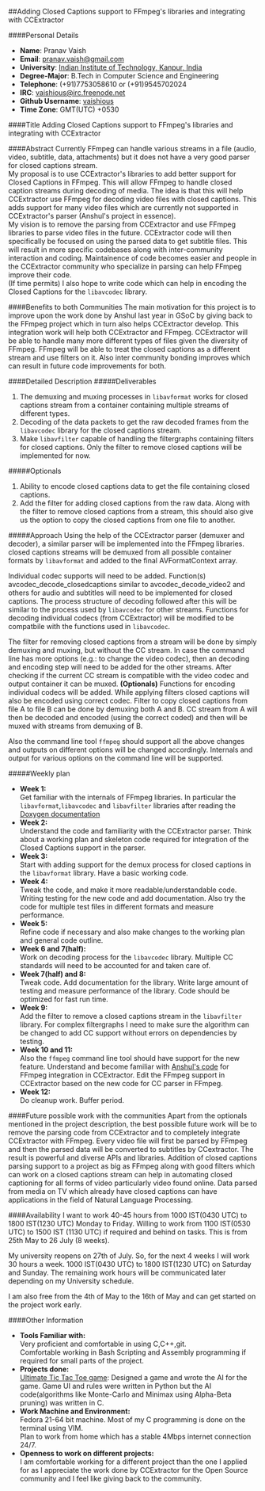 ##Adding Closed Captions support to FFmpeg's libraries and integrating with CCExtractor

####Personal Details
* **Name**: Pranav Vaish
* **Email**: pranav.vaish@gmail.com
* **University**: [Indian Institute of Technology, Kanpur, India](http://www.iitk.ac.in)
* **Degree-Major**: B.Tech in Computer Science and Engineering
* **Telephone**: (+91)7753058610 or (+91)9545702024
* **IRC**: vaishious@irc.freenode.net
* **Github Username**: [vaishious](https://github.com/vaishious)
* **Time Zone**: GMT(UTC) +0530

####Title
Adding Closed Captions support to FFmpeg's libraries and integrating with CCExtractor

####Abstract
Currently FFmpeg can handle various streams in a file (audio, video, subtitle, data, attachments) but it does not have a very good parser for closed captions stream.   
My proposal is to use CCExtractor's libraries to add better support for Closed Captions in FFmpeg. This will allow FFmpeg to handle closed caption streams during decoding of media. The idea is that this will help CCExtractor use FFmpeg for decoding video files with closed captions. This adds support for many video files which are currently not supported in CCExtractor's parser (Anshul's project in essence).  
My vision is to remove the parsing from CCExtractor and use FFmpeg libraries to parse video files in the future. CCExtractor code will then specifically be focused on using the parsed data to get subtitle files. This will result in more specific codebases along with inter-community interaction and coding. Maintainence of code becomes easier and people in the CCExtractor community who specialize in parsing can help FFmpeg improve their code.  
(If time permits) I also hope to write code which can help in encoding the Closed Captions for the `libavcodec` library.

####Benefits to both Communities
The main motivation for this project is to improve upon the work done by Anshul last year in GSoC by giving back to the FFmpeg project which in turn also helps CCExtractor develop. This integration work will help both CCExtractor and FFmpeg. CCExtractor will be able to handle many more different types of files given the diversity of FFmpeg. FFmpeg will be able to treat the closed captions as a different stream and use filters on it. Also inter community bonding improves which can result in future code improvements for both.

####Detailed Description
#####Deliverables
1. The demuxing and muxing processes in `libavformat` works for closed captions stream from a container containing multiple streams of different types.
2. Decoding of the data packets to get the raw decoded frames from the `libavcodec` library for the closed captions stream.
3. Make `libavfilter` capable of handling the filtergraphs containing filters for closed captions. Only the filter to remove closed captions will be implemented for now.

#####Optionals
1. Ability to encode closed captions data to get the file containing closed captions.
2. Add the filter for adding closed captions from the raw data. Along with the filter to remove closed captions from a stream, this should also give us the option to copy the closed captions from one file to another.

#####Approach
Using the help of the CCExtractor parser (demuxer and decoder), a similar parser will be implemented into the FFmpeg libraries.
closed captions streams will be demuxed from all possible container formats by `libavformat` and added to the final AVFormatContext array. 

Individual codec supports will need to be added. Function(s) avcodec\_decode\_closedcaptions similar to avcodec\_decode\_video2 and others for audio and subtitles will need to be implemented for closed captions. The process structure of decoding followed after this will be similar to the process used by `libavcodec` for other streams. Functions for decoding individual codecs (from CCExtractor) will be modified to be compatbile with the functions used in `libavcodec`. 

The filter for removing closed captions from a stream will be done by simply demuxing and muxing, but without the CC stream. In case the command line has more options (e.g.: to change the video codec), then an decoding and encoding step will need to be added for the other streams. After checking if the current CC stream is compatible with the video codec and output container it can be muxed.
**(Optionals)** Functions for encoding individual codecs will be added. While applying filters closed captions will also be encoded using correct codec. Filter to copy closed captions from file A to file B can be done by demuxing both A and B. CC stream from A will then be decoded and encoded (using the correct coded) and then will be muxed with streams from demuxing of B.

Also the command line tool `ffmpeg` should support all the above changes and outputs on different options will be changed accordingly. Internals and output for various options on the command line will be supported.

#####Weekly plan
* **Week 1:**  
 Get familiar with the internals of FFmpeg libraries. In particular the `libavformat`,`libavcodec` and `libavfilter` libraries after reading the [Doxygen documentation](https://www.ffmpeg.org/doxygen/trunk/index.html)
* **Week 2:**  
 Understand the code and familiarity with the CCExtractor parser. Think about a working plan and skeleton code required for integration of the Closed Captions support in the parser.
* **Week 3:**  
 Start with adding support for the demux process for closed captions in the `libavformat` library. Have a basic working code. 
* **Week 4:**  
 Tweak the code, and make it more readable/understandable code. Writing testing for the new code and add documentation. Also try the code for multiple test files in different formats and measure performance.
* **Week 5:**  
 Refine code if necessary and also make changes to the working plan and general code outline.
* **Week 6 and 7(half):**  
 Work on decoding process for the `libavcodec` library. Multiple CC standards will need to be accounted for and taken care of. 
* **Week 7(half) and 8:**  
 Tweak code. Add documentation for the library. Write large amount of testing and measure performance of the library. Code should be optimized for fast run time.
* **Week 9:**  
 Add the filter to remove a closed captions stream in the `libavfilter` library. For complex filtergraphs I need to make sure the algorithm can be changed to add CC support without errors on dependencies by testing.
* **Week 10 and 11:**  
 Also the `ffmpeg` command line tool should have support for the new feature. 
 Understand and become familiar with [Anshul's code](https://www.google-melange.com/gsoc/project/details/google/gsoc2014/anshul_bits/5757334940811264) for FFmpeg integration in CCExtractor. Edit the FFmpeg support in CCExtractor based on the new code for CC parser in FFmpeg.
* **Week 12:**  
 Do cleanup work. Buffer period.

####Future possible work with the communities
Apart from the optionals mentioned in the project description, the best possible future work will be to remove the parsing code from CCExtractor and to completely integrate CCExtractor with FFmpeg. Every video file will first be parsed by FFmpeg and then the parsed data will be converted to subtitles by CCextractor. The result is powerful and diverse APIs and libraries. Addition of closed captions parsing support to a project as big as FFmpeg along with good filters which can work on a closed captions stream can help in automating closed captioning for all forms of video particularly video found online. Data parsed from media on TV which already have closed captions can have applications in the field of Natural Language Processing.

####Availability
I want to work 40-45 hours from 1000 IST(0430 UTC) to 1800 IST(1230 UTC) Monday to Friday. Willing to work from 1100 IST(0530 UTC) to 1500 IST (1130 UTC) if required and behind on tasks. This is from 25th May to 26 July (8 weeks).

My university reopens on 27th of July. So, for the next 4 weeks I will work 30 hours a week. 1000 IST(0430 UTC) to 1800 IST(1230 UTC) on Saturday and Sunday. The remaining work hours will be communicated later depending on my University schedule.

I am also free from the 4th of May to the 16th of May and can get started on the project work early.

####Other Information
* **Tools Familiar with:**  
 Very proficient and comfortable in using C,C++,git.  
 Comfortable working in Bash Scripting and Assembly programming if required for small parts of the project.
* **Projects done:**  
 [Ultimate Tic Tac Toe game](https://github.com/anandsinghkunwar/pransa-tictactoe): Designed a game and wrote the AI for the game. Game UI and rules were written in Python but the AI code(algorithms like Monte-Carlo and Minimax using Alpha-Beta pruning) was written in C.
* **Work Machine and Environment:**  
 Fedora 21-64 bit machine. Most of my C programming is done on the terminal using VIM.  
 Plan to work from home which has a stable 4Mbps internet connection 24/7.
* **Openness to work on different projects:**  
 I am comfortable working for a different project than the one I applied for as I appreciate the work done by CCExtractor for the Open Source community and I feel like giving back to the community.

